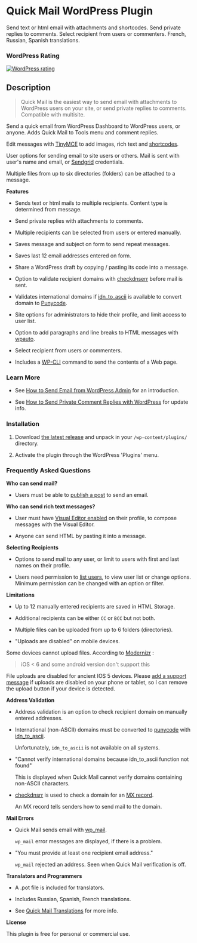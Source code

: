 Quick Mail WordPress Plugin
====================

Send text or html email with attachments and shortcodes. Send private replies to comments. Select recipient from users or commenters. French, Russian, Spanish translations.

### WordPress Rating
[![WordPress rating](https://img.shields.io/wordpress/plugin/r/quick-mail.svg?maxAge=2592000)]()

Description
-----------

>Quick Mail is the easiest way to send email with attachments to WordPress users on your site, or send private replies to comments. Compatible with multisite.

Send a quick email from WordPress Dashboard to WordPress users, or anyone. Adds Quick Mail to Tools menu and comment replies.

Edit messages with [TinyMCE](https://codex.wordpress.org/TinyMCE) to add images, rich text and [shortcodes](https://codex.wordpress.org/Shortcode).

User options for sending email to site users or others. Mail is sent with user's name and email, or [Sendgrid](https://sendgrid.com/) credentials.

Multiple files from up to six directories (folders) can be attached to a message.

__Features__

* Sends text or html mails to multiple recipients. Content type is determined from message.

* Send private replies with attachments to comments.

* Multiple recipients can be selected from users or entered manually.

* Saves message and subject on form to send repeat messages.

* Saves last 12 email addresses entered on form.

* Share a WordPress draft by copying / pasting its code into a message.

* Option to validate recipient domains with [checkdnserr](http://php.net/manual/en/function.checkdnsrr.php) before mail is sent.

* Validates international domains if [idn_to_ascii](http://php.net/manual/en/function.idn-to-ascii.php) is available to convert domain to [Punycode](https://tools.ietf.org/html/rfc3492).

* Site options for administrators to hide their profile, and limit access to user list.

* Option to add paragraphs and line breaks to HTML messages with [wpauto](https:/codex.wordpress.org/Function_Reference/wpautop).

* Select recipient from users or commenters.

* Includes a [WP-CLI](https://wp-cli.org/) command to send the contents of a Web page.

### Learn More
* See [How to Send Email from WordPress Admin](http://wheredidmybraingo.com/quick-mail-wordpress-plugin-update-send-email-to-site-users/) for an introduction.

* See [How to Send Private Comment Replies with WordPress](https://wheredidmybraingo.com/how-to-send-private-comment-replies-with-wordpress/) for update info.

### Installation ###

1. Download [the latest release](https://github.com/mitchelldmiller/quick-mail-wp-plugin/releases/latest) and unpack in your `/wp-content/plugins/` directory.

1. Activate the plugin through the WordPress 'Plugins' menu.

### Frequently Asked Questions ###

__Who can send mail?__

* Users must be able to [publish a post](http://codex.wordpress.org/Roles_and_Capabilities#publish_posts) to send an email.

__Who can send rich text messages?__

* User must have [Visual Editor enabled](https://codex.wordpress.org/Function_Reference/user_can_richedit) on their profile, to compose messages with the Visual Editor.

* Anyone can send HTML by pasting it into a message.

__Selecting Recipients__

* Options to send mail to any user, or limit to users with first and last names on their profile.

* Users need permission to [list users](http://codex.wordpress.org/Roles_and_Capabilities#list_users), to view user list or change options. Minimum permission can be changed with an option or filter.

__Limitations__

* Up to 12 manually entered recipients are saved in HTML Storage.

* Additional recipients can be either `CC` or `BCC` but not both.

* Multiple files can be uploaded from up to 6 folders (directories).

* "Uploads are disabled" on mobile devices.

Some devices cannot upload files. According to [Modernizr](https://modernizr.com/download#fileinput-inputtypes-setclasses) :
> iOS < 6 and some android version don't support this

File uploads are disabled for ancient IOS 5 devices. Please [add a support message](https://wordpress.org/support/plugin/quick-mail) if uploads are disabled on your phone or tablet, so I can remove the upload button if your device is detected.

__Address Validation__

* Address validation is an option to check recipient domain on manually entered addresses.

* International (non-ASCII) domains must be converted to [punycode](https://tools.ietf.org/html/rfc3492) with [idn_to_ascii](http://php.net/manual/en/function.idn-to-ascii.php).


  Unfortunately, `idn_to_ascii` is not available on all systems.

* "Cannot verify international domains because idn_to_ascii function not found"

  This is displayed when Quick Mail cannot verify domains containing non-ASCII characters.

* [checkdnsrr](http://php.net/manual/en/function.checkdnsrr.php) is used to check a domain for an [MX record](http://www.google.com/support/enterprise/static/postini/docs/admin/en/activate/mx_faq.html).


  An MX record tells senders how to send mail to the domain.

__Mail Errors__

* Quick Mail sends email with [wp_mail](https://developer.wordpress.org/reference/functions/wp_mail/).


  `wp_mail` error messages are displayed, if there is a problem.

* "You must provide at least one recipient email address."


   `wp_mail` rejected an address. Seen when Quick Mail verification is off.

__Translators and Programmers__

* A .pot file is included for translators.

* Includes Russian, Spanish, French translations.

* See [Quick Mail Translations](https://translate.wordpress.org/projects/wp-plugins/quick-mail) for more info.

__License__

This plugin is free for personal or commercial use. 

